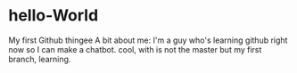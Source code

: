 # hello-World
My first Github thingee
A bit about me: I'm a guy who's learning github right now so I can make a chatbot.
cool, with is not the master but my first branch, learning. 
